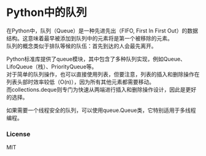 # Python中的队列

在Python中，队列（Queue）是一种先进先出（FIFO, First In First Out）的数据结构。这意味着最早被添加到队列中的元素将是第一个被移除的元素。  
队列的概念类似于排队等候的队伍：首先到达的人会最先离开。  
  
Python标准库提供了queue模块，其中包含了多种队列实现，例如Queue、LifoQueue（栈）、PriorityQueue等。  
对于简单的队列操作，也可以直接使用列表，但要注意，列表的插入和删除操作在列表头部时效率较低（O(n)），因为所有其他元素都需要移动。  
而collections.deque则专门为快速从两端进行插入和删除操作设计，因此是更好的选择。  
  
如果需要一个线程安全的队列，可以使用queue.Queue类，它特别适用于多线程编程。  
  
### License  
  
MIT
